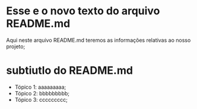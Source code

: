 # Esse e o novo texto do arquivo README.md

Aqui neste arquivo README.md teremos as informações relativas ao nosso projeto;

# subtiutlo do README.md

- Tópico 1: aaaaaaaaa;
- Tópico 2: bbbbbbbbb;
- Tópico 3: ccccccccc;